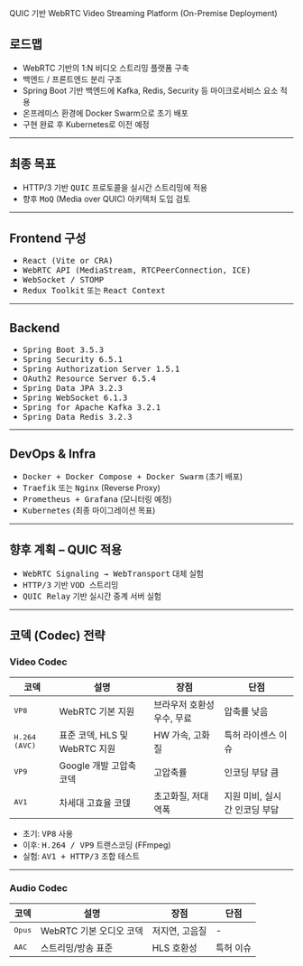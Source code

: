 QUIC 기반 WebRTC Video Streaming Platform (On-Premise Deployment)



## 로드맵

- WebRTC 기반의 1:N 비디오 스트리밍 플랫폼 구축
- 백엔드 / 프론트엔드 분리 구조
- Spring Boot 기반 백엔드에 Kafka, Redis, Security 등 마이크로서비스 요소 적용
- 온프레미스 환경에 Docker Swarm으로 초기 배포
- 구현 완료 후 Kubernetes로 이전 예정

---

## 최종 목표

- HTTP/3 기반 <kbd>QUIC</kbd> 프로토콜을 실시간 스트리밍에 적용
- 향후 <kbd>MoQ</kbd> (Media over QUIC) 아키텍처 도입 검토

---

## Frontend 구성

<ul>
  <li><kbd>React (Vite or CRA)</kbd></li>
  <li><kbd>WebRTC API (MediaStream, RTCPeerConnection, ICE)</kbd></li>
  <li><kbd>WebSocket / STOMP</kbd></li>
  <li><kbd>Redux Toolkit</kbd> 또는 <kbd>React Context</kbd></li>
</ul>

---

## Backend

<ul>
  <li><kbd>Spring Boot 3.5.3</kbd></li>
  <li><kbd>Spring Security 6.5.1</kbd></li>
  <li><kbd>Spring Authorization Server 1.5.1</kbd></li>
  <li><kbd>OAuth2 Resource Server 6.5.4</kbd></li>
  <li><kbd>Spring Data JPA 3.2.3</kbd></li>
  <li><kbd>Spring WebSocket 6.1.3</kbd></li>
  <li><kbd>Spring for Apache Kafka 3.2.1</kbd></li>
  <li><kbd>Spring Data Redis 3.2.3</kbd></li>
</ul>


---

## DevOps & Infra

<ul>
  <li><kbd>Docker + Docker Compose + Docker Swarm</kbd> (초기 배포)</li>
  <li><kbd>Traefik</kbd> 또는 <kbd>Nginx</kbd> (Reverse Proxy)</li>
  <li><kbd>Prometheus + Grafana</kbd> (모니터링 예정)</li>
  <li><kbd>Kubernetes</kbd> (최종 마이그레이션 목표)</li>
</ul>

---

## 향후 계획 – QUIC 적용

<ul>
  <li><kbd>WebRTC Signaling → WebTransport</kbd> 대체 실험</li>
  <li><kbd>HTTP/3</kbd> 기반 <kbd>VOD 스트리밍</kbd></li>
  <li><kbd>QUIC Relay</kbd> 기반 실시간 중계 서버 실험</li>
</ul>


---

## 코덱 (Codec) 전략

### Video Codec

<table>
<thead>
<tr><th>코덱</th><th>설명</th><th>장점</th><th>단점</th></tr>
</thead>
<tbody>
<tr><td><kbd>VP8</kbd></td><td>WebRTC 기본 지원</td><td>브라우저 호환성 우수, 무료</td><td>압축률 낮음</td></tr>
<tr><td><kbd>H.264 (AVC)</kbd></td><td>표준 코덱, HLS 및 WebRTC 지원</td><td>HW 가속, 고화질</td><td>특허 라이센스 이슈</td></tr>
<tr><td><kbd>VP9</kbd></td><td>Google 개발 고압축 코덱</td><td>고압축률</td><td>인코딩 부담 큼</td></tr>
<tr><td><kbd>AV1</kbd></td><td>차세대 고효율 코덵</td><td>초고화질, 저대역폭</td><td>지원 미비, 실시간 인코딩 부담</td></tr>
</tbody>
</table>

<ul>
  <li>초기: <kbd>VP8</kbd> 사용</li>
  <li>이후: <kbd>H.264 / VP9</kbd> 트랜스코딩 (FFmpeg)</li>
  <li>실험: <kbd>AV1 + HTTP/3</kbd> 조합 테스트</li>
</ul>

---

### Audio Codec

<table>
<thead>
<tr><th>코덱</th><th>설명</th><th>장점</th><th>단점</th></tr>
</thead>
<tbody>
<tr><td><kbd>Opus</kbd></td><td>WebRTC 기본 오디오 코덱</td><td>저지연, 고음질</td><td>-</td></tr>
<tr><td><kbd>AAC</kbd></td><td>스트리밍/방송 표준</td><td>HLS 호환성</td><td>특허 이슈</td></tr>
</tbody>
</table>



